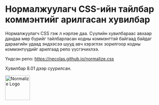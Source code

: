 # Нормалжуулагч CSS-ийн тайлбар коммэнтийг арилгасан хувилбар
Нормалжуулагч CSS гэж л нэрлэе даа. Сүүлийн хувилбараас авхаар дандаа мөр бүрийг тайлбарласан кодны коммэнттэй байгаад байдаг дараагийн удаад эндээсээ шууд авч хэрэглэх зорилгоор кодны коммэнтүүдийг арилгаад репо үүсгэчихлээ.

Үндсэн репо: https://necolas.github.io/normalize.css

Хувилбар 8.01 дээр суурилсан. 

<a href="https://github.com/necolas/normalize.css"><img
  src="https://necolas.github.io/normalize.css/logo.svg" alt="Normalize Logo"
  width="80" height="80" align="left"></a>
